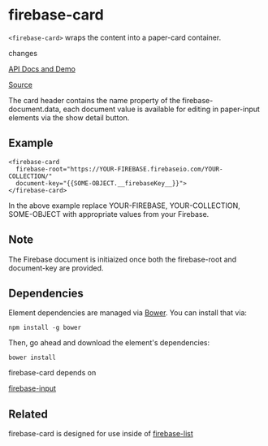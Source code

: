 # firebase-card

`<firebase-card>` wraps the content into a paper-card container.

changes

[API Docs and Demo](http://hekahouse.github.io/firebase-card/)

[Source](http://github.com/hekahouse/firebase-card/)

The card header contains the name property of the firebase-document.data,
each document value is available for editing in paper-input elements
via the show detail button.

## Example

    <firebase-card
      firebase-root="https://YOUR-FIREBASE.firebaseio.com/YOUR-COLLECTION/"
      document-key="{{SOME-OBJECT.__firebaseKey__}}">
    </firebase-card>

In the above example replace YOUR-FIREBASE, YOUR-COLLECTION, SOME-OBJECT with appropriate values from your Firebase.

## Note

The Firebase document is initiaized once both the firebase-root and document-key are provided.

## Dependencies

Element dependencies are managed via [Bower](http://bower.io/). You can
install that via:

    npm install -g bower

Then, go ahead and download the element's dependencies:

    bower install

firebase-card depends on

[firebase-input](https://github.com/HekaHouse/firebase-input)

## Related

firebase-card is designed for use inside of [firebase-list](https://HekaHouse.github.io/firebase-list)
